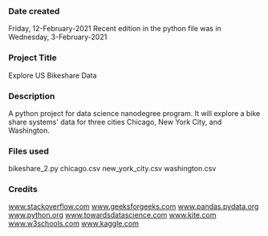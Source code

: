 ### Date created
Friday, 12-February-2021
Recent edition in the python file was in 
Wednesday, 3-February-2021

### Project Title
Explore US Bikeshare Data

### Description
A python project for data science nanodegree program. It will explore a bike share systems' data for three cities Chicago, New York City, and Washington.

### Files used
bikeshare_2.py
chicago.csv
new_york_city.csv
washington.csv

### Credits
www.stackoverflow.com
www.geeksforgeeks.com
www.pandas.pydata.org
www.python.org
www.towardsdatascience.com
www.kite.com
www.w3schools.com
www.kaggle.com
